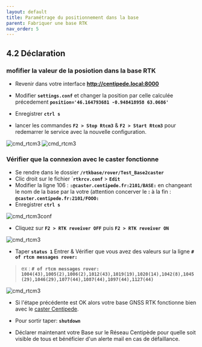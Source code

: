 ```yaml
---
layout: default
title: Paramétrage du positionnement dans la base
parent: Fabriquer une base RTK
nav_order: 5
---
```


## 4.2 Déclaration

### mofifier la valeur de la posiotion dans la base RTK

* Revenir dans votre interface **http://centipede.local:8000**

* Modifier **```settings.conf```** et changer la position par celle calculée précedement **```position='46.164793681 -0.948418958 63.0686'```**

* Enregistrer **```ctrl s```** 

* lancer les commandes **```F2 > Stop Rtcm3```** & **```F2 > Start Rtcm3```** pour redemarrer le service avec la nouvelle configuration.

![cmd_rtcm3](https://jancelin.github.io/docs-centipedeRTK/assets/images/cmd_stop_rtcm.png)
![cmd_rtcm3](https://jancelin.github.io/docs-centipedeRTK/assets/images/cmd_start_rtcm.png)

### Vérifier que la connexion avec le caster fonctionne

* Se rendre dans le dossier **```/rtkbase/rover/Test_Base2caster```**
* Clic droit sur le fichier `**```rtkrcv.conf```** > **```Edit```**
* Modifier la ligne 106 : **```:@caster.centipede.fr:2101/BASE:```** en changeant le nom de la base par la votre (attention concerver le **:** à la fin : **```@caster.centipede.fr:2101/FOOO:```**
* Enregistrer **```ctrl s```**

![cmd_rtcm3conf](https://jancelin.github.io/docs-centipedeRTK/assets/images/cmd_rtkrcvconf.png)

* Cliquez sur **```F2 > RTK reveiver OFF```** puis **```F2 > RTK reveiver ON```**

![cmd_rtcm3](https://jancelin.github.io/docs-centipedeRTK/assets/images/param/cmd_rtkrcv1.png)

* Taper **```status 1```** Entrer & Vérifier que vous avez des valeurs sur la ligne **```# of rtcm messages rover: ```**

> ex : **```# of rtcm messages rover: 1004(43),1005(2),1006(2),1012(43),1019(19),1020(14),1042(8),1045(29),1046(29),1077(44),1087(44),1097(44),1127(44)```**

![cmd_rtcm3](https://jancelin.github.io/docs-centipedeRTK/assets/images/param/cmd_rtkrcv2.png) 

* Si l'étape précédente est OK alors votre base GNSS RTK fonctionne bien avec le [caster Centipede](http://caster.centipede.fr:2101).
* Pour sortir taper: **```shutdown```** 


* Déclarer maintenant votre Base sur le Réseau Centipède pour quelle soit visible de tous et bénéficier d'un alerte mail en cas de défaillance.
